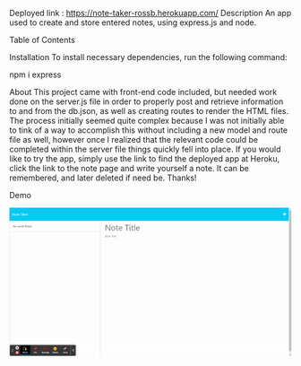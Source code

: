 Deployed link : https://note-taker-rossb.herokuapp.com/
Description
An app used to create and store entered notes, using express.js and node. 

Table of Contents

Installation
To install necessary dependencies, run the following command:

npm i express

About
This project came with front-end code included, but needed work done on the server.js file in order to properly post and retrieve information to and from the db.json, as well as creating routes to render the HTML files. The process initially seemed quite complex because I was not initially able to tink of a way to accomplish this without including a new model and route file as well, however once I realized that the relevant code could be completed within the server file things quickly fell into place. If you would like to try the app, simply use the link to find the deployed app at Heroku, click the link to the note page and write yourself a note. It can be remembered, and later deleted if need be. Thanks!

Demo

<img src="public\assets\images\note-taker-demo.gif"/>